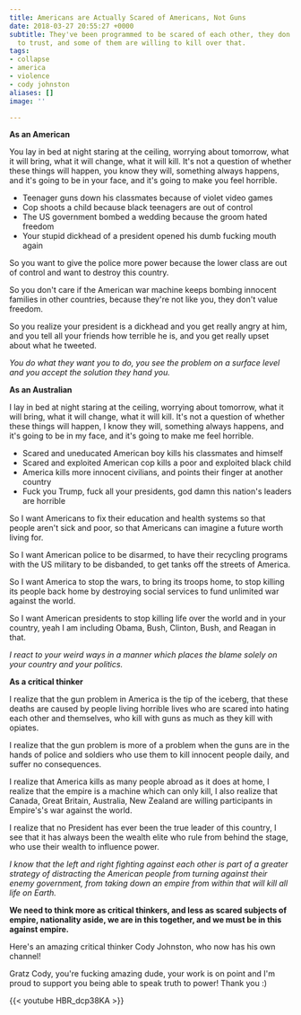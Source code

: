 ```yaml
---
title: Americans are Actually Scared of Americans, Not Guns
date: 2018-03-27 20:55:27 +0000
subtitle: They've been programmed to be scared of each other, they don't know who
  to trust, and some of them are willing to kill over that.
tags:
- collapse
- america
- violence
- cody johnston
aliases: []
image: ''

---
```

**As an American**

You lay in bed at night staring at the ceiling, worrying about tomorrow, what it will bring, what it will change, what it will kill. It's not a question of whether these things will happen, you know they will, something always happens, and it's going to be in your face, and it's going to make you feel horrible.

* Teenager guns down his classmates because of violet video games
* Cop shoots a child because black teenagers are out of control
* The US government bombed a wedding because the groom hated freedom
* Your stupid dickhead of a president opened his dumb fucking mouth again

So you want to give the police more power because the lower class are out of control and want to destroy this country.

So you don't care if the American war machine keeps bombing innocent families in other countries, because they're not like you, they don't value freedom.

So you realize your president is a dickhead and you get really angry at him, and you tell all your friends how terrible he is, and you get really upset about what he tweeted.

_You do what they want you to do, you see the problem on a surface level and you accept the solution they hand you._

**As an Australian**

I lay in bed at night staring at the ceiling, worrying about tomorrow, what it will bring, what it will change, what it will kill. It's not a question of whether these things will happen, I know they will, something always happens, and it's going to be in my face, and it's going to make me feel horrible.

* Scared and uneducated American boy kills his classmates and himself
* Scared and exploited American cop kills a poor and exploited black child
* America kills more innocent civilians, and points their finger at another country
* Fuck you Trump, fuck all your presidents, god damn this nation's leaders are horrible

So I want Americans to fix their education and health systems so that people aren't sick and poor, so that Americans can imagine a future worth living for.

So I want American police to be disarmed, to have their recycling programs with the US military to be disbanded, to get tanks off the streets of America.

So I want America to stop the wars, to bring its troops home, to stop killing its people back home by destroying social services to fund unlimited war against the world.

So I want American presidents to stop killing life over the world and in your country, yeah I am including Obama, Bush, Clinton, Bush, and Reagan in that.

_I react to your weird ways in a manner which places the blame solely on your country and your politics._

**As a critical thinker**

I realize that the gun problem in America is the tip of the iceberg, that these deaths are caused by people living horrible lives who are scared into hating each other and themselves, who kill with guns as much as they kill with opiates.

I realize that the gun problem is more of a problem when the guns are in the hands of police and soldiers who use them to kill innocent people daily, and suffer no consequences.

I realize that America kills as many people abroad as it does at home, I realize that the empire is a machine which can only kill, I also realize that Canada, Great Britain, Australia, New Zealand are willing participants in Empire's's war against the world.

I realize that no President has ever been the true leader of this country, I see that it has always been the wealth elite who rule from behind the stage, who use their wealth to influence power.

_I know that the left and right fighting against each other is part of a greater strategy of distracting the American people from turning against their enemy government, from taking down an empire from within that will kill all life on Earth._

**We need to think more as critical thinkers, and less as scared subjects of empire, nationality aside, we are in this together, and we must be in this against empire.**

Here's an amazing critical thinker Cody Johnston, who now has his own channel!

Gratz Cody, you're fucking amazing dude, your work is on point and I'm proud to support you being able to speak truth to power! Thank you :)

{{< youtube HBR_dcp38KA >}}